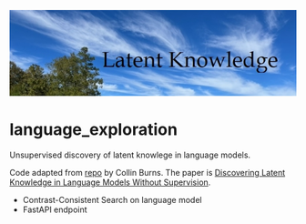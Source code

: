 ![Lake Dabney in LHWP](LHWP_Lake_Dabney_latent_knowledge.jpg)
# language_exploration


Unsupervised discovery of latent knowlege in language models.  

Code adapted from [repo](https://github.com/collin-burns/discovering_latent_knowledge) by Collin Burns.  The paper is [Discovering Latent Knowledge in Language Models Without Supervision](https://arxiv.org/pdf/2212.03827).
* Contrast-Consistent Search on language model
* FastAPI endpoint
